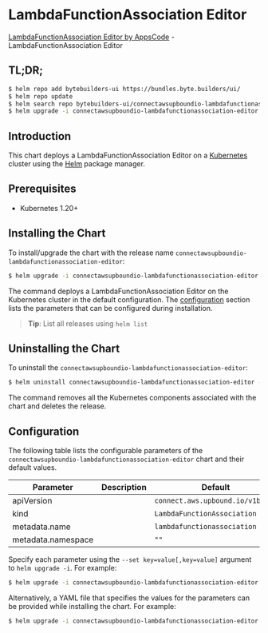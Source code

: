 # LambdaFunctionAssociation Editor

[LambdaFunctionAssociation Editor by AppsCode](https://byte.builders) - LambdaFunctionAssociation Editor

## TL;DR;

```bash
$ helm repo add bytebuilders-ui https://bundles.byte.builders/ui/
$ helm repo update
$ helm search repo bytebuilders-ui/connectawsupboundio-lambdafunctionassociation-editor --version=v0.4.18
$ helm upgrade -i connectawsupboundio-lambdafunctionassociation-editor bytebuilders-ui/connectawsupboundio-lambdafunctionassociation-editor -n default --create-namespace --version=v0.4.18
```

## Introduction

This chart deploys a LambdaFunctionAssociation Editor on a [Kubernetes](http://kubernetes.io) cluster using the [Helm](https://helm.sh) package manager.

## Prerequisites

- Kubernetes 1.20+

## Installing the Chart

To install/upgrade the chart with the release name `connectawsupboundio-lambdafunctionassociation-editor`:

```bash
$ helm upgrade -i connectawsupboundio-lambdafunctionassociation-editor bytebuilders-ui/connectawsupboundio-lambdafunctionassociation-editor -n default --create-namespace --version=v0.4.18
```

The command deploys a LambdaFunctionAssociation Editor on the Kubernetes cluster in the default configuration. The [configuration](#configuration) section lists the parameters that can be configured during installation.

> **Tip**: List all releases using `helm list`

## Uninstalling the Chart

To uninstall the `connectawsupboundio-lambdafunctionassociation-editor`:

```bash
$ helm uninstall connectawsupboundio-lambdafunctionassociation-editor -n default
```

The command removes all the Kubernetes components associated with the chart and deletes the release.

## Configuration

The following table lists the configurable parameters of the `connectawsupboundio-lambdafunctionassociation-editor` chart and their default values.

|     Parameter      | Description |                   Default                   |
|--------------------|-------------|---------------------------------------------|
| apiVersion         |             | <code>connect.aws.upbound.io/v1beta1</code> |
| kind               |             | <code>LambdaFunctionAssociation</code>      |
| metadata.name      |             | <code>lambdafunctionassociation</code>      |
| metadata.namespace |             | <code>""</code>                             |


Specify each parameter using the `--set key=value[,key=value]` argument to `helm upgrade -i`. For example:

```bash
$ helm upgrade -i connectawsupboundio-lambdafunctionassociation-editor bytebuilders-ui/connectawsupboundio-lambdafunctionassociation-editor -n default --create-namespace --version=v0.4.18 --set apiVersion=connect.aws.upbound.io/v1beta1
```

Alternatively, a YAML file that specifies the values for the parameters can be provided while
installing the chart. For example:

```bash
$ helm upgrade -i connectawsupboundio-lambdafunctionassociation-editor bytebuilders-ui/connectawsupboundio-lambdafunctionassociation-editor -n default --create-namespace --version=v0.4.18 --values values.yaml
```
